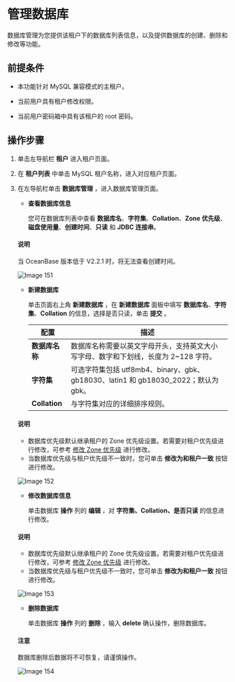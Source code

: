 # 管理数据库

数据库管理为您提供该租户下的数据库列表信息，以及提供数据库的创建、删除和修改等功能。

## 前提条件

* 本功能针对 MySQL 兼容模式的主租户。

* 当前用户具有租户修改权限。

* 当前用户密码箱中具有该租户的 root 密码。

## 操作步骤

1. 单击左导航栏 **租户** 进入租户页面。

2. 在 **租户列表** 中单击 MySQL 租户名称，进入对应租户页面。

3. 在左导航栏单击 **数据库管理** ，进入数据库管理页面。

   * **查看数据库信息**

     您可在数据库列表中查看 **数据库名**、**字符集**、**Collation**、**Zone 优先级**、**磁盘使用量**、**创建时间**、**只读** 和 **JDBC 连接串**。

   <main id="notice" type='explain'>
    <h4>说明</h4>
    <p>当 OceanBase 版本低于 V2.2.1 时，将无法查看创建时间。</p>
   </main>

     ![Image 151](https://help-static-aliyun-doc.aliyuncs.com/assets/img/zh-CN/0756189461/p429268.png)

   * **新建数据库**

     单击页面右上角 **新建数据库** ，在 **新建数据库** 面板中填写 **数据库名**、**字符集**、**Collation** 的信息，选择是否只读，单击 **提交** 。

     |    **配置**     | **描述** |
     |---------------|---|
     | **数据库名称**       | 数据库名称需要以英文字母开头，支持英文大小写字母、数字和下划线，长度为 2\~128 字符。 |
     | **字符集**    |可选字符集包括 utf8mb4、binary、gbk、gb18030、latin1 和 gb18030_2022；默认为 gbk。 |
     | **Collation** | 与字符集对应的详细排序规则。 |

    <main id="notice" type='explain'>
    <h4>说明</h4>
    <ul>
    <li>数据库优先级默认继承租户的 Zone 优先级设置。若需要对租户优先级进行修改，可参考 <a href="800.modify-a-zone-priority.md">修改 Zone 优先级</a> 进行修改。</li>
    <li>当数据库优先级与租户优先级不一致时，您可单击 <strong>修改为和租户一致</strong> 按钮进行修改。</li>
    </ul>
    </main>

     ![Image 152](https://obbusiness-private.oss-cn-shanghai.aliyuncs.com/doc/img/ocp/%E6%96%B0%E5%BB%BA%E6%95%B0%E6%8D%AE%E5%BA%93.png)

   * **修改数据库信息**

     单击数据库 **操作** 列的 **编辑** ，对 **字符集、Collation、是否只读** 的信息进行修改。

    <main id="notice" type='explain'>
    <h4>说明</h4>
    <ul>
    <li>数据库优先级默认继承租户的 Zone 优先级设置。若需要对租户优先级进行修改，可参考 <a href="800.modify-a-zone-priority.md">修改 Zone 优先级</a> 进行修改。</li>
    <li>当数据库优先级与租户优先级不一致时，您可单击 <strong>修改为和租户一致</strong> 按钮进行修改。</li>
    </ul>
    </main>

     ![Image 153](https://obbusiness-private.oss-cn-shanghai.aliyuncs.com/doc/img/ocp/%E7%BC%96%E8%BE%91%E6%95%B0%E6%8D%AE%E5%BA%93.png)

   * **删除数据库**

     单击数据库 **操作** 列的 **删除** ，输入 **delete** 确认操作，删除数据库。

    <main id="notice" type='notice'>
    <h4>注意</h4>
    <p>数据库删除后数据将不可恢复，请谨慎操作。</p>
    </main>

     ![Image 154](https://help-static-aliyun-doc.aliyuncs.com/assets/img/zh-CN/9656189461/p429274.png)
